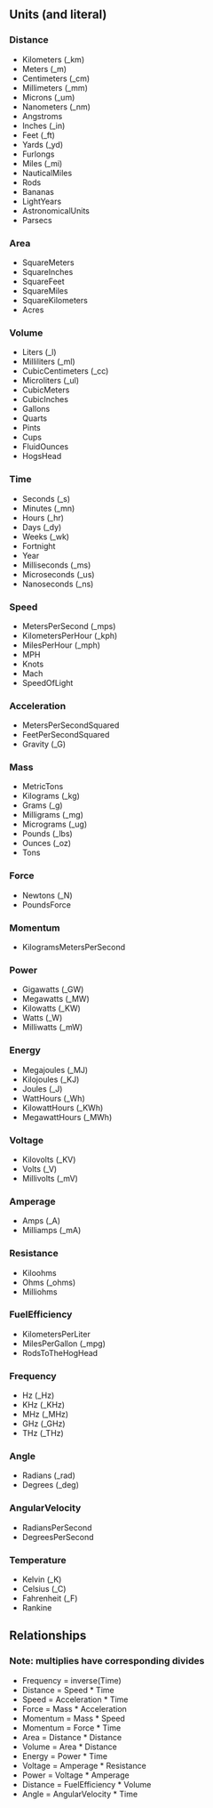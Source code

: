 ## Units (and literal)

### Distance
* Kilometers (_km)
* Meters (_m)
* Centimeters (_cm)
* Millimeters (_mm)
* Microns (_um)
* Nanometers (_nm)
* Angstroms
* Inches (_in)
* Feet (_ft)
* Yards (_yd)
* Furlongs
* Miles (_mi)
* NauticalMiles
* Rods
* Bananas
* LightYears
* AstronomicalUnits
* Parsecs

### Area
* SquareMeters
* SquareInches
* SquareFeet
* SquareMiles
* SquareKilometers
* Acres

### Volume
* Liters (_l)
* Milliliters (_ml)
* CubicCentimeters (_cc)
* Microliters (_ul)
* CubicMeters
* CubicInches
* Gallons
* Quarts
* Pints
* Cups
* FluidOunces
* HogsHead

### Time
* Seconds (_s)
* Minutes (_mn)
* Hours (_hr)
* Days (_dy)
* Weeks (_wk)
* Fortnight
* Year
* Milliseconds (_ms)
* Microseconds (_us)
* Nanoseconds (_ns)

### Speed
* MetersPerSecond (_mps)
* KilometersPerHour (_kph)
* MilesPerHour (_mph)
* MPH
* Knots
* Mach
* SpeedOfLight

### Acceleration
* MetersPerSecondSquared
* FeetPerSecondSquared
* Gravity (_G)

### Mass
* MetricTons
* Kilograms (_kg)
* Grams (_g)
* Milligrams (_mg)
* Micrograms (_ug)
* Pounds (_lbs)
* Ounces (_oz)
* Tons

### Force
* Newtons (_N)
* PoundsForce

### Momentum
* KilogramsMetersPerSecond

### Power
* Gigawatts (_GW)
* Megawatts (_MW)
* Kilowatts (_KW)
* Watts (_W)
* Milliwatts (_mW)

### Energy
* Megajoules (_MJ)
* Kilojoules (_KJ)
* Joules (_J)
* WattHours (_Wh)
* KilowattHours (_KWh)
* MegawattHours (_MWh)

### Voltage
* Kilovolts (_KV)
* Volts (_V)
* Millivolts (_mV)

### Amperage
* Amps (_A)
* Milliamps (_mA)

### Resistance
* Kiloohms
* Ohms (_ohms)
* Milliohms

### FuelEfficiency
* KilometersPerLiter
* MilesPerGallon (_mpg)
* RodsToTheHogHead

### Frequency
* Hz (_Hz)
* KHz (_KHz)
* MHz (_MHz)
* GHz (_GHz)
* THz (_THz)

### Angle
* Radians (_rad)
* Degrees (_deg)

### AngularVelocity
* RadiansPerSecond
* DegreesPerSecond

### Temperature
* Kelvin (_K)
* Celsius (_C)
* Fahrenheit (_F)
* Rankine

## Relationships
### Note: multiplies have corresponding divides
* Frequency = inverse(Time)
* Distance = Speed * Time
* Speed = Acceleration * Time
* Force = Mass * Acceleration
* Momentum = Mass * Speed
* Momentum = Force * Time
* Area = Distance * Distance
* Volume = Area * Distance
* Energy = Power * Time
* Voltage = Amperage * Resistance
* Power = Voltage * Amperage
* Distance = FuelEfficiency * Volume
* Angle = AngularVelocity * Time
